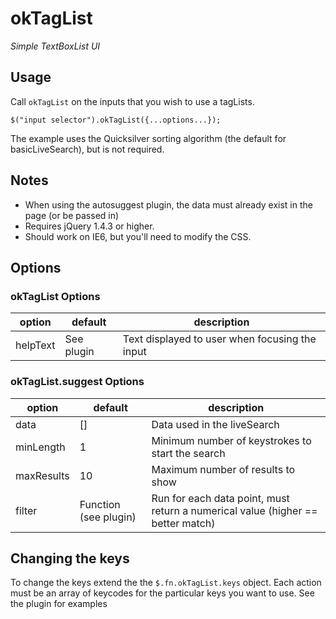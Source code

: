 # okTagList

*Simple TextBoxList UI* 

## Usage

Call `okTagList` on the inputs that you wish to use a tagLists.

    $("input selector").okTagList({...options...});

The example uses the Quicksilver sorting algorithm (the default for
basicLiveSearch), but is not required.

## Notes

* When using the autosuggest plugin, the data must already exist in the page (or be passed in)
* Requires jQuery 1.4.3 or higher.
* Should work on IE6, but you'll need to modify the CSS.

## Options

### okTagList Options

option           | default       | description
---------------- | ------------- | -------------
helpText         | See plugin    | Text displayed to user when focusing the input

### okTagList.suggest Options

option           | default                                | description
---------------- | -------------------------------------- | -------------
data             | []                                     | Data used in the liveSearch
minLength        | 1                                      | Minimum number of keystrokes to start the search
maxResults       | 10                                     | Maximum number of results to show
filter           | Function (see plugin)                  | Run for each data point, must return a numerical value (higher == better match)

## Changing the keys

To change the keys extend the the `$.fn.okTagList.keys` object. Each action
must be an array of keycodes for the particular keys you want to use. See the
plugin for examples
